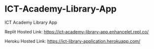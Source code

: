 # ICT-Academy-Library-App
ICT Academy Library App

Replit Hosted Link: https://ict-academy-library-app.enhancelet.repl.co/

Heroku Hosted Link: https://ict-library-application.herokuapp.com/
